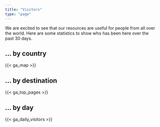```yaml
---
title: "Visitors"
type: "page"
---
```


We are excited to see that our resources are useful for people from all over the world. Here are some statistics to show who has been here over the past 30 days.

## ... by country

{{< ga_map >}}

## ... by destination

{{< ga_top_pages >}}

## ... by day

{{< ga_daily_visitors >}}
